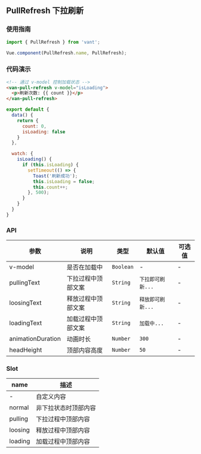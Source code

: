 ## PullRefresh 下拉刷新

### 使用指南
``` javascript
import { PullRefresh } from 'vant';

Vue.component(PullRefresh.name, PullRefresh);
```

### 代码演示

```html
<!-- 通过 v-model 控制加载状态 -->
<van-pull-refresh v-model="isLoading">
  <p>刷新次数: {{ count }}</p>
</van-pull-refresh>
```

```javascript
export default {
  data() {
    return {
      count: 0,
      isLoading: false
    }
  },

  watch: {
    isLoading() {
      if (this.isLoading) {
        setTimeout(() => {
          Toast('刷新成功');
          this.isLoading = false;
          this.count++;
        }, 500);
      }
    }
  }
}
```

### API

| 参数 | 说明 | 类型 | 默认值 | 可选值 |
|-----------|-----------|-----------|-------------|-------------|
| v-model | 是否在加载中 | `Boolean` | - | - |
| pullingText | 下拉过程中顶部文案 | `String` | `下拉即可刷新...` | - |
| loosingText | 释放过程中顶部文案 | `String` | `释放即可刷新...` | - |
| loadingText | 加载过程中顶部文案 | `String` | `加载中...` | - |
| animationDuration | 动画时长 | `Number` | `300` | - |
| headHeight | 顶部内容高度 | `Number` | `50` | - |

### Slot

| name | 描述 |
|-----------|-----------|
| - | 自定义内容 |
| normal | 非下拉状态时顶部内容 |
| pulling | 下拉过程中顶部内容 |
| loosing | 释放过程中顶部内容 |
| loading | 加载过程中顶部内容 |
